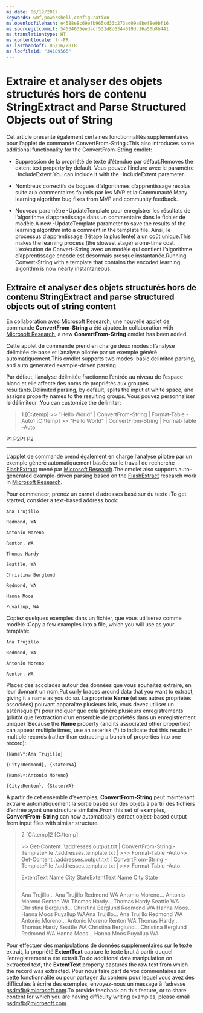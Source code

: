 ```yaml
---
ms.date: 06/12/2017
keywords: wmf,powershell,configuration
ms.openlocfilehash: e4588e8c69efb965cd33c273ad09a8bef8e9bf16
ms.sourcegitcommit: 54534635eedacf531d8d6344019dc16a50b8b441
ms.translationtype: HT
ms.contentlocale: fr-FR
ms.lasthandoff: 05/16/2018
ms.locfileid: "34189565"
---
```

# <a name="extract-and-parse-structured-objects-out-of-string"></a><span data-ttu-id="59fec-102">Extraire et analyser des objets structurés hors de contenu String</span><span class="sxs-lookup"><span data-stu-id="59fec-102">Extract and Parse Structured Objects out of String</span></span>
<span data-ttu-id="59fec-103">Cet article présente également certaines fonctionnalités supplémentaires pour l’applet de commande ConvertFrom-String :</span><span class="sxs-lookup"><span data-stu-id="59fec-103">This also introduces some additional functionality for the ConvertFrom-String cmdlet:</span></span>

-   <span data-ttu-id="59fec-104">Suppression de la propriété de texte d’étendue par défaut.</span><span class="sxs-lookup"><span data-stu-id="59fec-104">Removes the extent text property by default.</span></span> <span data-ttu-id="59fec-105">Vous pouvez l’inclure avec le paramètre -IncludeExtent.</span><span class="sxs-lookup"><span data-stu-id="59fec-105">You can include it with the -IncludeExtent parameter.</span></span>

-   <span data-ttu-id="59fec-106">Nombreux correctifs de bogues d’algorithmes d’apprentissage résolus suite aux commentaires fournis par les MVP et la Communauté.</span><span class="sxs-lookup"><span data-stu-id="59fec-106">Many learning algorithm bug fixes from MVP and community feedback.</span></span>

-   <span data-ttu-id="59fec-107">Nouveau paramètre -UpdateTemplate pour enregistrer les résultats de l’algorithme d’apprentissage dans un commentaire dans le fichier de modèle.</span><span class="sxs-lookup"><span data-stu-id="59fec-107">A new -UpdateTemplate parameter to save the results of the learning algorithm into a comment in the template file.</span></span> <span data-ttu-id="59fec-108">Ainsi, le processus d’apprentissage (l’étape la plus lente) a un coût unique.</span><span class="sxs-lookup"><span data-stu-id="59fec-108">This makes the learning process (the slowest stage) a one-time cost.</span></span> <span data-ttu-id="59fec-109">L’exécution de Convert-String avec un modèle qui contient l’algorithme d’apprentissage encodé est désormais presque instantanée.</span><span class="sxs-lookup"><span data-stu-id="59fec-109">Running Convert-String with a template that contains the encoded learning algorithm is now nearly instantaneous.</span></span>


<a name="extract-and-parse-structured-objects-out-of-string-content"></a><span data-ttu-id="59fec-110">Extraire et analyser des objets structurés hors de contenu String</span><span class="sxs-lookup"><span data-stu-id="59fec-110">Extract and parse structured objects out of string content</span></span>
----------------------------------------------------------

<span data-ttu-id="59fec-111">En collaboration avec [Microsoft Research](http://research.microsoft.com/), une nouvelle applet de commande **ConvertFrom-String** a été ajoutée.</span><span class="sxs-lookup"><span data-stu-id="59fec-111">In collaboration with [Microsoft Research](http://research.microsoft.com/), a new **ConvertFrom-String** cmdlet has been added.</span></span>

<span data-ttu-id="59fec-112">Cette applet de commande prend en charge deux modes : l’analyse délimitée de base et l’analyse pilotée par un exemple généré automatiquement.</span><span class="sxs-lookup"><span data-stu-id="59fec-112">This cmdlet supports two modes: basic delimited parsing, and auto generated example-driven parsing.</span></span>

<span data-ttu-id="59fec-113">Par défaut, l’analyse délimitée fractionne l’entrée au niveau de l’espace blanc et elle affecte des noms de propriétés aux groupes résultants.</span><span class="sxs-lookup"><span data-stu-id="59fec-113">Delimited parsing, by default, splits the input at white space, and assigns property names to the resulting groups.</span></span> <span data-ttu-id="59fec-114">Vous pouvez personnaliser le délimiteur :</span><span class="sxs-lookup"><span data-stu-id="59fec-114">You can customize the delimiter:</span></span>

> <span data-ttu-id="59fec-115">1 \[C:\\temp\] &gt;&gt; "Hello World" | ConvertFrom-String | Format-Table -Auto</span><span class="sxs-lookup"><span data-stu-id="59fec-115">1 \[C:\\temp\] &gt;&gt; "Hello World" | ConvertFrom-String | Format-Table -Auto</span></span>

<span data-ttu-id="59fec-116">P1    P2</span><span class="sxs-lookup"><span data-stu-id="59fec-116">P1    P2</span></span>
--    --

<span data-ttu-id="59fec-117">L’applet de commande prend également en charge l’analyse pilotée par un exemple généré automatiquement basée sur le travail de recherche [FlashExtract](http://research.microsoft.com/en-us/um/people/sumitg/flashextract.html) mené par [Microsoft Research](http://research.microsoft.com).</span><span class="sxs-lookup"><span data-stu-id="59fec-117">The cmdlet also supports auto-generated example-driven parsing based on the [FlashExtract](http://research.microsoft.com/en-us/um/people/sumitg/flashextract.html) research work in [Microsoft Research](http://research.microsoft.com).</span></span>

<span data-ttu-id="59fec-118">Pour commencer, prenez un carnet d’adresses basé sur du texte :</span><span class="sxs-lookup"><span data-stu-id="59fec-118">To get started, consider a text-based address book:</span></span>

    Ana Trujillo

    Redmond, WA

    Antonio Moreno

    Renton, WA

    Thomas Hardy

    Seattle, WA

    Christina Berglund

    Redmond, WA

    Hanna Moos

    Puyallup, WA

<span data-ttu-id="59fec-119">Copiez quelques exemples dans un fichier, que vous utiliserez comme modèle :</span><span class="sxs-lookup"><span data-stu-id="59fec-119">Copy a few examples into a file, which you will use as your template:</span></span>

    Ana Trujillo

    Redmond, WA

    Antonio Moreno

    Renton, WA



<span data-ttu-id="59fec-120">Placez des accolades autour des données que vous souhaitez extraire, en leur donnant un nom.</span><span class="sxs-lookup"><span data-stu-id="59fec-120">Put curly braces around data that you want to extract, giving it a name as you do so.</span></span> <span data-ttu-id="59fec-121">La propriété **Name** (et ses autres propriétés associées) pouvant apparaître plusieurs fois, vous devez utiliser un astérisque (\*) pour indiquer que cela génère plusieurs enregistrements (plutôt que l’extraction d’un ensemble de propriétés dans un enregistrement unique) :</span><span class="sxs-lookup"><span data-stu-id="59fec-121">Because the **Name** property (and its associated other properties) can appear multiple times, use an asterisk (\*) to indicate that this results in multiple records (rather than extracting a bunch of properties into one record):</span></span>

    {Name\*:Ana Trujillo}

    {City:Redmond}, {State:WA}

    {Name\*:Antonio Moreno}

    {City:Renton}, {State:WA}

<span data-ttu-id="59fec-122">À partir de cet ensemble d’exemples, **ConvertFrom-String** peut maintenant extraire automatiquement la sortie basée sur des objets à partir des fichiers d’entrée ayant une structure similaire.</span><span class="sxs-lookup"><span data-stu-id="59fec-122">From this set of examples, **ConvertFrom-String** can now automatically extract object-based output from input files with similar structure.</span></span>

> <span data-ttu-id="59fec-123">2 \[C:\\temp\]</span><span class="sxs-lookup"><span data-stu-id="59fec-123">2 \[C:\\temp\]</span></span>
>
> <span data-ttu-id="59fec-124">&gt;&gt; Get-Content .\\addresses.output.txt | ConvertFrom-String -TemplateFile .\\addresses.template.txt | &gt;&gt;&gt; Format-Table -Auto</span><span class="sxs-lookup"><span data-stu-id="59fec-124">&gt;&gt; Get-Content .\\addresses.output.txt | ConvertFrom-String -TemplateFile .\\addresses.template.txt | &gt;&gt;&gt; Format-Table -Auto</span></span>
>
> <span data-ttu-id="59fec-125">ExtentText                     Name               City     State</span><span class="sxs-lookup"><span data-stu-id="59fec-125">ExtentText                     Name               City     State</span></span>
> ----------                     ----               ----     -----
> <span data-ttu-id="59fec-126">Ana Trujillo...                Ana Trujillo       Redmond  WA Antonio Moreno...              Antonio Moreno     Renton   WA Thomas Hardy...                Thomas Hardy       Seattle  WA Christina Berglund...          Christina Berglund Redmond  WA Hanna Moos...                  Hanna Moos         Puyallup WA</span><span class="sxs-lookup"><span data-stu-id="59fec-126">Ana Trujillo...                Ana Trujillo       Redmond  WA Antonio Moreno...              Antonio Moreno     Renton   WA Thomas Hardy...                Thomas Hardy       Seattle  WA Christina Berglund...          Christina Berglund Redmond  WA Hanna Moos...                  Hanna Moos         Puyallup WA</span></span>

<span data-ttu-id="59fec-127">Pour effectuer des manipulations de données supplémentaires sur le texte extrait, la propriété **ExtentText** capture le texte brut à partir duquel l’enregistrement a été extrait.</span><span class="sxs-lookup"><span data-stu-id="59fec-127">To do additional data manipulation on extracted text, the **ExtentText** property captures the raw text from which the record was extracted.</span></span> <span data-ttu-id="59fec-128">Pour nous faire part de vos commentaires sur cette fonctionnalité ou pour partager du contenu pour lequel vous avez des difficultés à écrire des exemples, envoyez-nous un message à l’adresse <psdmfb@microsoft.com>.</span><span class="sxs-lookup"><span data-stu-id="59fec-128">To provide feedback on this feature, or to share content for which you are having difficulty writing examples, please email <psdmfb@microsoft.com>.</span></span>
